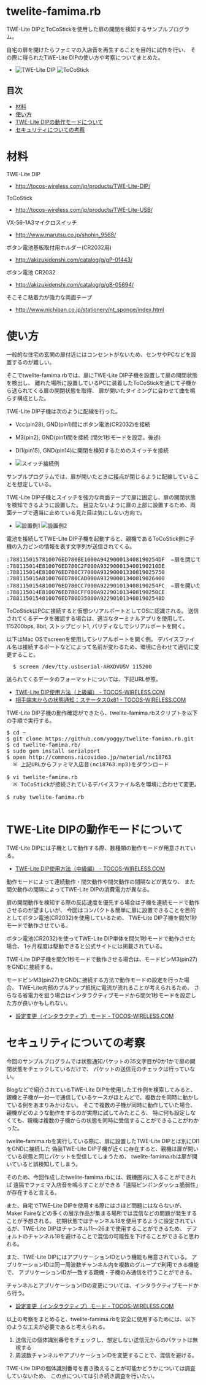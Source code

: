 twelite-famima.rb
====
TWE-Lite DIPとToCoStickを使用した扉の開閉を検知するサンプルプログラム。

自宅の扉を開けたらファミマの入店音を再生することを目的に試作を行い、
その際に得られたTWE-Lite DIPの使い方や考察についてまとめた。

* ![TWE-Lite DIP](http://tocos-wireless.com/assets/TWE-Lite-DIP-match.jpg) ![ToCoStick](http://tocos-wireless.com/jp/products/TWE-Lite-USB/IMG_0909.jpg)

目次
----
* [材料](#材料)
* [使い方](#使い方)
* [TWE-Lite DIPの動作モードについて](#twe-lite-dipの動作モードについて)
* [セキュリティについての考察](#セキュリティについての考察)

材料
====

TWE-Lite DIP
* http://tocos-wireless.com/jp/products/TWE-Lite-DIP/

ToCoStick
* http://tocos-wireless.com/jp/products/TWE-Lite-USB/

VX-56-1A3マイクロスイッチ
* http://www.marutsu.co.jp/shohin_9568/

ボタン電池基板取付用ホルダー(CR2032用)
* http://akizukidenshi.com/catalog/g/gP-01443/

ボタン電池 CR2032
* http://akizukidenshi.com/catalog/g/gB-05694/

そこそこ粘着力が強力な両面テープ
* http://www.nichiban.co.jp/stationery/nt_sponge/index.html

使い方
====
一般的な住宅の玄関の扉付近にはコンセントがないため、センサやPCなどを設置するのが難しい。

そこでtwelite-famima.rbでは、扉にTWE-Lite DIP子機を設置して扉の開閉状態を検出し、
離れた場所に設置しているPCに装着したToCoStickを通じて子機から送られてくる扉の開閉状態を取得、
扉が開いたタイミングに合わせて曲を鳴らす構成とした。

TWE-Lite DIP子機は次のように配線を行った。
  * Vcc(pin28), GND(pin1)間にボタン電池(CR2032)を接続
  * M3(pin2), GND(pin1)間を接続 (間欠1秒モードを設定。後述)
  * DI1(pin15), GND(pin14)に開閉を検知するためのスイッチを接続

  * ![スイッチ接続例](https://farm4.staticflickr.com/3902/14618385336_f7f2065685_n.jpg) 

サンプルプログラムでは、扉が開いたときに接点が閉じるように配線していることを想定している。

TWE-Lite DIP子機とスイッチを強力な両面テープで扉に固定し、扉の開閉状態を検知できるように設置した。
目立たないように扉の上部に設置するため、両面テープで適当に止めている見た目は気にしない方向で。

* ![設置例1](https://farm4.staticflickr.com/3840/14641373855_8eee119a91_n.jpg) ![設置例2](https://farm4.staticflickr.com/3889/14647971722_ea714df95e_n.jpg) 

電池を接続してTWE-Lite DIP子機を起動すると、親機であるToCoStick側に子機の入力ピンの情報を表す文字列が送信されてくる。

<pre>
:7881150157810076ED780BE1000A942900013408190254DF  ←扉を閉じているとき
:788115014E810076ED780C2F000A932900013408190210DE
:788115014E810076ED780C77000A93290001330819025750
:788115015A810076ED780CAD000A93290001340819026400
:7881150154810076ED780CC7000A922901013408190254FC  ←扉を開いたとき
:788115014E810076ED780CFF000A922901013408190250CE
:7881150154810076ED780D35000A9229010134081902548D
</pre>

ToCoStickはPCに接続すると仮想シリアルポートとしてOSに認識される。
送信されてくるデータを確認する場合は、適当なターミナルアプリを使用して、
115200bps, 8bit, ストップビット1, パリティなしでシリアルポートを開く。

以下はMac OSでscreenを使用してシリアルポートを開く例。
デバイスファイル名は接続するポートなどによって名前が変わるため、環境に合わせて適切に変更すること。

<pre>
  $ screen /dev/tty.usbserial-AHXDVUSV 115200
</pre>

送られてくるデータのフォーマットについては、下記URL参照。

* [TWE-Lite DIP使用方法（上級編） - TOCOS-WIRELESS.COM](http://tocos-wireless.com/jp/products/TWE-Lite-DIP/TWE-Lite-DIP-step3.html)
* [相手端末からの状態通知：ステータス0x81 - TOCOS-WIRELESS.COM](http://tocos-wireless.com/jp/products/TWE-Lite-DIP/TWE-Lite-DIP-step3-81.html)

TWE-Lite DIP子機の動作確認ができたら、twelite-famima.rbスクリプトを以下の手順で実行する。

<pre>
$ cd ~
$ git clone https://github.com/yoggy/twelite-famima.rb.git
$ cd twelite-famima.rb/
$ sudo gem install serialport
$ open http://commons.nicovideo.jp/material/nc18763
  ※ 上記URLからファミマ入店音(nc18763.mp3)をダウンロード

$ vi twelite-famima.rb
  ※ ToCoStickが接続されているデバイスファイル名を環境に合わせて変更。

$ ruby twelite-famima.rb

</pre>

TWE-Lite DIPの動作モードについて
====
TWE-Lite DIPには子機として動作する際、数種類の動作モードが用意されている。

* [TWE-Lite DIP使用方法（中級編） - TOCOS-WIRELESS.COM](http://tocos-wireless.com/jp/products/TWE-Lite-DIP/TWE-Lite-DIP-step2.html)

動作モードによって連続動作・間欠動作や間欠動作の間隔などが異なり、
また間欠動作の間隔によってTWE-Lite DIPの消費電力が異なる。

扉の開閉動作を検知する際の反応速度を優先する場合は子機を連続モードで動作させるのが望ましいが、
今回はコンパクト＆簡単に扉に設置できることを目的としてボタン電池(CR2032)を使用しているため、
TWE-Lite DIP子機を間欠1秒モードで動作させている。

ボタン電池(CR2032)を使ってTWE-Lite DIP単体を間欠1秒モードで動作させた場合、
1ヶ月程度は駆動できると公式サイトには掲載されている。

TWE-Lite DIP子機を間欠1秒モードで動作させる場合は、モードピンM3(pin27)をGNDに接続する。

モードピンM3(pin27)をGNDに接続する方法で動作モードの設定を行った場合、
TWE-Lite内部のプルアップ抵抗に電流が流れることが考えられるため、
さらなる省電力を狙う場合はインタラクティブモードから間欠1秒モードを設定した方が良いかもしれない。

* [設定変更（インタラクティブ）モード - TOCOS-WIRELESS.COM](http://tocos-wireless.com/jp/products/TWE-Lite-DIP/TWE-Lite-DIP-step3-interactive.html)

セキュリティについての考察
====
今回のサンプルプログラムでは状態通知パケットの35文字目が0か1かで扉の開閉状態をチェックしているだけで、
パケットの送信元のチェックは行っていない。

Blogなどで紹介されているTWE-Lite DIPを使用した工作例を検索してみると、
親機と子機が一対一で通信しているケースがほとんどで、複数台を同時に動かしている例をあまりみかけない。
そこで複数の子機が同時に動作していた場合、親機がどのような動作をするのが実際に試してみたところ、
特に何も設定しなくても、親機は複数の子機からの状態を同時に受信することができることがわかった。

twelite-famima.rbを実行している際に、扉に設置したTWE-Lite DIPとは別にDI1をGNDに接続した
偽装TWE-Lite DIP子機が近くに存在すると、親機は扉が開いている状態と同じパケットを受信してしまうため、
twelite-famima.rbは扉が開いていると誤検知してしまう。

そのため、今回作成したtwelite-famima.rbには、親機圏内に入ることができれば
遠隔でファミマ入店音を鳴らすことができる「遠隔ピンポンダッシュ脆弱性」が存在すると言える。

また、自宅でTWE-Lite DIPを使用する際にはさほど問題にはならないが、
Maker Faireなどの多くの展示作品が集まる場所では混信などの問題が発生することが予想される。
初期状態ではチャンネル18を使用するように設定されているが、TWE-Lite DIPはチャンネル11～26まで使用することができるため、
デフォルトのチャンネル18を避けることで混信の可能性を下げることができると思われる。

また、TWE-Lite DIPにはアプリケーションIDという機能も用意されている。
アプリケーションIDは同一周波数チャンネル内を複数のグループで利用できる機能で、
アプリケーションIDが一致する親機・子機のみ通信を行うことができる。

チャンネルとアプリケーションIDの変更については、インタラクティブモードから行う。

* [設定変更（インタラクティブ）モード - TOCOS-WIRELESS.COM](http://tocos-wireless.com/jp/products/TWE-Lite-DIP/TWE-Lite-DIP-step3-interactive.html)

以上の考察をまとめると、twelite-famima.rbを安全に使用するためには、以下のような工夫が必要であると考えられる。

1. 送信元の個体識別番号をチェックし、想定しない送信元からのパケットは無視する
2. 周波数チャンネルやアプリケーションIDを変更することで、混信を避ける。

TWE-Lite DIPの個体識別番号を書き換えることが可能かどうかについては調査していないため、
この点については引き続き調査を行いたい。
